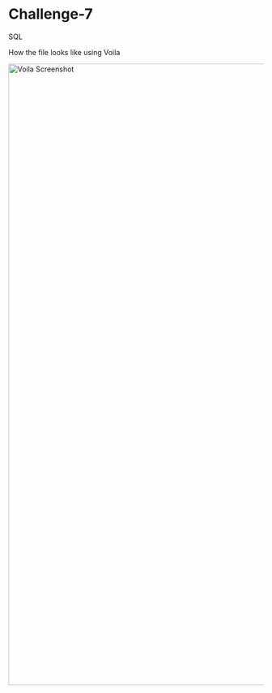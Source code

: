 # Challenge-7
SQL


How the file looks like using Voila 

<img width="1225" alt="Voila Screenshot" src="https://user-images.githubusercontent.com/86026996/143798538-508ce2b8-1559-49b0-9ef3-499d15db689d.png">
